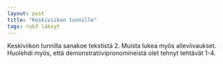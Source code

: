 ```yaml
---
layout: post
title: "Keskiviikon tunnille"
tags: rub3 läksyt
---
```


Keskiviikon tunnilla sanakoe tekstistä 2. Muista lukea myös alleviivaukset. Huolehdi myös, että demonstratiivipronomineistä olet tehnyt tehtävät 1-4. 